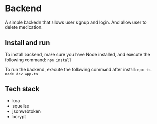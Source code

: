 # Backend

A simple backedn that allows user signup and login. And allow user to delete medication.

## Install and run

To install backend, make sure you have Node installed, and execute the following command:
`npm install`

To run the backend, execute the following command after install:
`npx ts-node-dev app.ts`

## Tech stack

+ koa
+ squelize
+ jsonwebtoken
+ bcrypt

